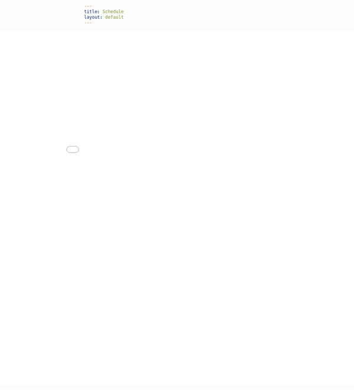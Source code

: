 ```yaml
---
title: Schedule
layout: default
---
```



<embed src="at_a_glance.html" style="width: 100vw; height: 100vw; position: relative; left: 50%; right: 50%; margin-left: -50vw; margin-right: -50vw;" />
